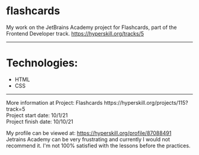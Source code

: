 # flashcards
My work on the JetBrains Academy project for Flashcards, part of the Frontend Developer track.
https://hyperskill.org/tracks/5

<hr>
<h1>Technologies:</h1>
<ul>
  <li> HTML</li>
  <li> CSS</li>
</ul>

<hr>
More information at Project: Flashcards https://hyperskill.org/projects/115?track=5<br>
Project start date: 10/1/21<br>
Project finish date: 10/10/21<br>

My profile can be viewed at: https://hyperskill.org/profile/87088491 <br>
Jetrains Academy can be very frustrating and currently I would not recommend it. I'm not 100% satisfied with the lessons before the practices. 
